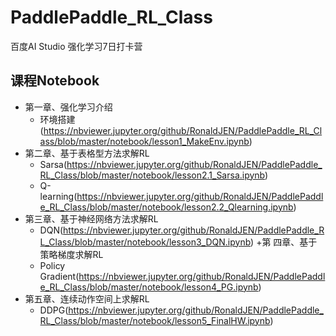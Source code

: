# PaddlePaddle_RL_Class
百度AI Studio 强化学习7日打卡营
## 课程Notebook
+ 第一章、强化学习介绍
    + 环境搭建(https://nbviewer.jupyter.org/github/RonaldJEN/PaddlePaddle_RL_Class/blob/master/notebook/lesson1_MakeEnv.ipynb)
+ 第二章、基于表格型方法求解RL
    + Sarsa(https://nbviewer.jupyter.org/github/RonaldJEN/PaddlePaddle_RL_Class/blob/master/notebook/lesson2.1_Sarsa.ipynb)
    + Q-learning(https://nbviewer.jupyter.org/github/RonaldJEN/PaddlePaddle_RL_Class/blob/master/notebook/lesson2.2_Qlearning.ipynb)
+ 第三章、基于神经网络方法求解RL
    + DQN(https://nbviewer.jupyter.org/github/RonaldJEN/PaddlePaddle_RL_Class/blob/master/notebook/lesson3_DQN.ipynb)
+第 四章、基于策略梯度求解RL
    + Policy Gradient(https://nbviewer.jupyter.org/github/RonaldJEN/PaddlePaddle_RL_Class/blob/master/notebook/lesson4_PG.ipynb)
+ 第五章、连续动作空间上求解RL
    + DDPG(https://nbviewer.jupyter.org/github/RonaldJEN/PaddlePaddle_RL_Class/blob/master/notebook/lesson5_FinalHW.ipynb)
